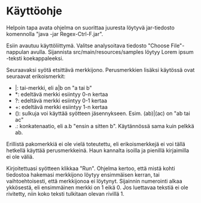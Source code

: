 # Käyttöohje

Helpoin tapa avata ohjelma on suorittaa juuresta löytyvä jar-tiedosto komennolla "java -jar Regex-Ctrl-F.jar".

Esiin avautuu käyttöliittymä. Valitse analysoitava tiedosto "Choose File"-nappulan avulla. Sijannista src/main/resources/samples löytyy Lorem ipsum -teksti koekappaleeksi.

Seuraavaksi syötä etsittävä merkkijono. Perusmerkkien lisäksi käytössä ovat seuraavat erikoismerkit:
* |: tai-merkki, eli a|b on "a tai b"
* *: edeltävä merkki esiintyy 0-n kertaa
* ?: edeltävä merkki esiintyy 0-1 kertaa
* +: edeltävä merkki esiintyy 1-n kertaa
* (): sulkuja voi käyttää syötteen jäsennykseen. Esim. (ab)|(ac) on "ab tai ac"
* .: konkatenaatio, eli a.b "ensin a sitten b". Käytännössä sama kuin pelkkä ab.

Erillistä pakomerkkiä ei ole vielä toteutettu, eli erikoismerkkejä ei voi tällä hetkellä käyttää perusmerkkeinä. Haun kannalta isoilla ja pienillä kirjaimilla ei ole väliä.

Kirjoitettuasi syötteen klikkaa "Run". Ohjelma kertoo, että mistä kohti tiedostoa hakemasi merkkijono löytyy ensimmäisen kerran, tai vaihtoehtoisesti, että merkkijonoa ei löytynyt. Sijainnin numerointi alkaa ykkösestä, eli ensimmäinen merkki on 1 eikä 0. Jos luettavaa tekstiä ei ole rivitetty, niin koko teksti tulkitaan olevan rivillä 1.

